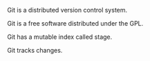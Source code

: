 Git is a distributed version control system.

Git is a free software distributed under the GPL.

Git has a mutable index called stage.

Git tracks changes.
